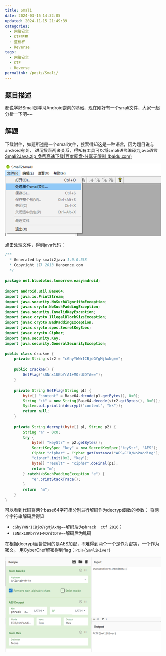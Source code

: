 ```yaml
---
title: Smali
date: 2024-03-15 14:32:05
updated: 2024-11-15 21:49:39
categories:
  - 网络安全
  - CTF竞赛
  - 蓝桥杯
  - Reverse
tags:
  - 网络安全
  - CTF
  - Reverse
permalink: /posts/Smali/
---
```

## 题目描述
都说学好Smali是学习Android逆向的基础，现在刚好有一个smali文件，大家一起分析一下吧~~

## 解题
下载附件，如题所述是一个smali文件，搜索得知这是一种语言，因为题目说与android有关，
进而搜索两者关系，得知有工具可以将smali语言编译为java语言
[Smali2Java.zip_免费高速下载|百度网盘-分享无限制 (baidu.com)](https://pan.baidu.com/s/1Cr1E4Cw7d_djRkU92R12kQ)

![](Smali/image-20240305211320781.png)

点击处理文件，得到java代码：
```java
/**
  * Generated by smali2java 1.0.0.558
  * Copyright (C) 2013 Hensence.com
  */

package net.bluelotus.tomorrow.easyandroid;

import android.util.Base64;
import java.io.PrintStream;
import java.security.NoSuchAlgorithmException;
import javax.crypto.NoSuchPaddingException;
import java.security.InvalidKeyException;
import javax.crypto.IllegalBlockSizeException;
import javax.crypto.BadPaddingException;
import javax.crypto.spec.SecretKeySpec;
import javax.crypto.Cipher;
import java.security.Key;
import java.security.GeneralSecurityException;

public class Crackme {
    private String str2 = "cGhyYWNrICBjdGYgMjAxNg==";
    
    public Crackme() {
        GetFlag("sSNnx1UKbYrA1+MOrdtDTA==");
    }
    
    private String GetFlag(String p1) {
        byte[] "content" = Base64.decode(p1.getBytes(), 0x0);
        String "kk" = new String(Base64.decode(str2.getBytes(), 0x0));
        System.out.println(decrypt("content", "kk"));
        return null;
    }
    
    private String decrypt(byte[] p1, String p2) {
        String "m" = 0x0;
        try {
            byte[] "keyStr" = p2.getBytes();
            SecretKeySpec "key" = new SecretKeySpec("keyStr", "AES");
            Cipher "cipher" = Cipher.getInstance("AES/ECB/NoPadding");
            "cipher".init(0x2, "key");
            byte[] "result" = "cipher".doFinal(p1);
            return "m";
        } catch(NoSuchPaddingException "e") {
            "e".printStackTrace();
        }
        return  "m";
    }
}

```

可以看到代码将两个base64字符串分别进行解码作为decrypt函数的参数：
将两个字符串解码后得知
- `cGhyYWNrICBjdGYgMjAxNg==`解码后为`phrack  ctf 2016`；
- `sSNnx1UKbYrA1+MOrdtDTA==`解码后为乱码

在根据decrypt函数使用的是AES加密，不难得到两个一个是作为密钥，一个作为密文。
用CyberChef解密得到flag：`PCTF{Sm4liRiver}`

![](Smali/image-20240305211730075.png)

